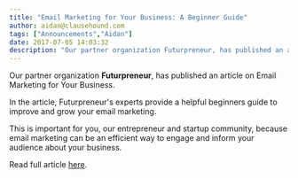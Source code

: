 ```yaml
---
title: "Email Marketing for Your Business: A Beginner Guide"
author: aidan@clausehound.com
tags: ["Announcements","Aidan"]
date: 2017-07-05 14:03:32
description: "Our partner organization Futurpreneur, has published an article on Email Marketing for Your Business."
---
```




Our partner organization **Futurpreneur**, has published an article on Email Marketing for Your Business.

In the article, Futurpreneur's experts provide a helpful beginners guide to improve and grow your email marketing.

This is important for you, our entrepreneur and startup community, because email marketing can be an efficient way to engage and inform your audience about your business.

Read full article [here](https://www.futurpreneur.ca/en/2017/email-marketing-for-your-business-a-beginner-guide/).

